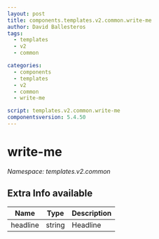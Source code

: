 ```yaml
---
layout: post
title: components.templates.v2.common.write-me
author: David Ballesteros
tags:
  - templates
  - v2
  - common

categories:
  - components
  - templates
  - v2
  - common
  - write-me

script: templates.v2.common.write-me
componentsversion: 5.4.50
---
```

# write-me

*Namespace: templates.v2.common*

## Extra Info available

| Name | Type | Description |
| --- | --- | --- |
| headline | string | Headline |